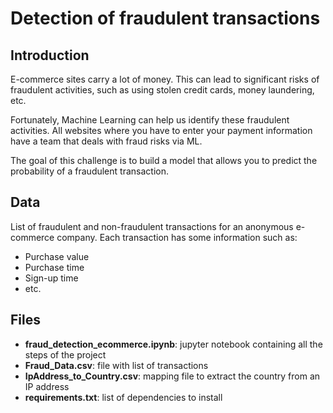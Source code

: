 ﻿
# Detection of fraudulent transactions 

## Introduction
E-commerce sites carry a lot of money. This can lead to significant risks of fraudulent activities, such as using stolen credit cards, money laundering, etc.

Fortunately, Machine Learning can help us identify these fraudulent activities. All websites where you have to enter your payment information have a team that deals with fraud risks via ML.

The goal of this challenge is to build a model that allows you to predict the probability of a fraudulent transaction.


## Data
List of fraudulent and non-fraudulent transactions for an anonymous e-commerce company.
Each transaction has some information such as:
- Purchase value
- Purchase time
- Sign-up time 
- etc.

## Files
- **fraud_detection_ecommerce.ipynb**: jupyter notebook containing all the steps of the project
- **Fraud_Data.csv**: file with list of transactions
- **IpAddress_to_Country.csv**: mapping file to extract the country from an IP address 
- **requirements.txt**: list of dependencies to install